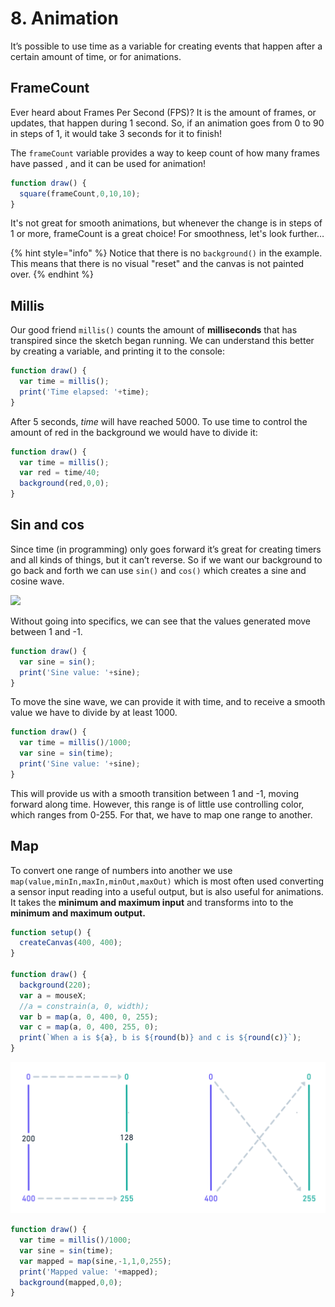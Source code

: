 # 8. Animation

It’s possible to use time as a variable for creating events that happen after a certain amount of time, or for animations.

## FrameCount

Ever heard about Frames Per Second \(FPS\)? It is the amount of frames, or updates, that happen during 1 second. So, if an animation goes from 0 to 90 in steps of 1, it would take 3 seconds for it to finish!

The `frameCount` variable provides a way to keep count of how many frames have passed , and it can be used for animation!

```javascript
function draw() {
  square(frameCount,0,10,10);
}
```

It's not great for smooth animations, but whenever the change is in steps of 1 or more, frameCount is a great choice! For smoothness, let's look further…

{% hint style="info" %}
Notice that there is no `background()` in the example. This means that there is no visual "reset" and the canvas is not painted over.
{% endhint %}

## Millis

Our good friend  `millis()` counts the amount of **milliseconds** that has transpired since the sketch began running. We can understand this better by creating a variable, and printing it to the console:

```javascript
function draw() {
  var time = millis();
  print('Time elapsed: '+time);
}
```

After 5 seconds, _time_  will have reached 5000. To use time to control the amount of red in the background we would have to divide it:

```javascript
function draw() {
  var time = millis();
  var red = time/40;
  background(red,0,0);
}
```

## Sin and cos

Since time \(in programming\) only goes forward it’s great for creating timers and all kinds of things, but it can’t reverse. So if we want our background to go back and forth we can use `sin()` and `cos()` which creates a sine and cosine wave.

![](https://lh3.googleusercontent.com/e-BDb0YwSPabn_2B5TgoKADAIPg6riF8YJNRPPFBdxQULQ68bRMJdlbJqQjAtrUlqAunOrBqZt7j7ReHUzGi45uM2n2PiOz8MfK6Bd4TBCt04Wwt_plugKpSEjWQLvtWrMEyoLkNOsw)

Without going into specifics, we can see that the values generated move between 1 and -1.

```javascript
function draw() {
  var sine = sin();
  print('Sine value: '+sine);
}
```

To move the sine wave, we can provide it with time, and to receive a smooth value we have to divide by at least 1000.

```javascript
function draw() {
  var time = millis()/1000;
  var sine = sin(time);
  print('Sine value: '+sine);
}
```

This will provide us with a smooth transition between 1 and -1, moving forward along time. However, this range is of little use controlling color, which ranges from 0-255. For that, we have to map one range to another.

## Map

To convert one range of numbers into another we use `map(value,minIn,maxIn,minOut,maxOut)` which is most often used converting a sensor input reading into a useful output, but is also useful for animations. It takes the **minimum and maximum input** and transforms into to the **minimum and maximum output.**

```javascript
function setup() {
  createCanvas(400, 400);
}

function draw() {
  background(220);
  var a = mouseX;
  //a = constrain(a, 0, width);
  var b = map(a, 0, 400, 0, 255);
  var c = map(a, 0, 400, 255, 0);
  print(`When a is ${a}, b is ${round(b)} and c is ${round(c)}`);
}
```

![](../../.gitbook/assets/p5-map%20%282%29.png)

```javascript
function draw() {
  var time = millis()/1000;
  var sine = sin(time);
  var mapped = map(sine,-1,1,0,255);
  print('Mapped value: '+mapped);
  background(mapped,0,0);
}
```

